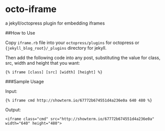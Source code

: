 octo-iframe
===========

a jekyll/octopress plugin for embedding iframes

##How to Use

Copy `iframe.rb` file into your `octopress/plugins` for octopress or `{jekyll_blog_root}/_plugins` directory for jekyll.

Then add the following code into any post, substituting the value for class, src, width and height that you want:

```
{% iframe [class] [src] [width] [height] %}
```

###Sample Usage

Input:

```
{% iframe cmd http://showterm.io/67772b674551d4a236e0a 640 480 %}
```

Output:

``` 
<iframe class="cmd" src="http://showterm.io/67772b674551d4a236e0a" width="640" height="480">
```